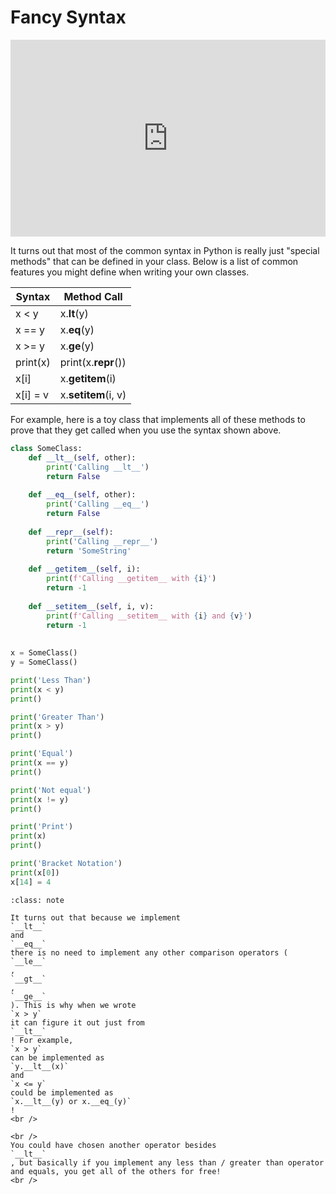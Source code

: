 # Fancy Syntax


<div style="position: relative; padding-bottom: 62.5%; height: 0;">
    <iframe src="https://www.loom.com/embed/5aafdcb9496e4fd28a06f4f069dbd0d2?sharedAppSource=personal_library" frameborder="0" webkitallowfullscreen mozallowfullscreen allowfullscreen style="position: absolute; top: 0; left: 0; width: 100%; height: 100%;"></iframe>
</div>

It turns out that most of the common syntax in Python is really just "special methods" that can be defined in your class. Below is a list of common features you might define when writing your own classes.  


| Syntax |    Method Call    |
|--------|-------------------|
|x < y   |x.__lt__(y)        |
|x == y  |x.__eq__(y)        |
|x >= y  |x.__ge__(y)        |
|print(x)|print(x.__repr__())|
|x[i]    |x.__getitem__(i)   |
|x[i] = v|x.__setitem__(i, v)|

For example, here is a toy class that implements all of these methods to prove that they get called when you use the syntax shown above.  

```python
class SomeClass:
    def __lt__(self, other):
        print('Calling __lt__')
        return False
    
    def __eq__(self, other):
        print('Calling __eq__')
        return False
    
    def __repr__(self):
        print('Calling __repr__')
        return 'SomeString'
    
    def __getitem__(self, i):
        print(f'Calling __getitem__ with {i}')
        return -1
        
    def __setitem__(self, i, v):
        print(f'Calling __setitem__ with {i} and {v}')
        return -1
    
    
x = SomeClass()
y = SomeClass()

print('Less Than')
print(x < y)
print()

print('Greater Than')
print(x > y)
print()

print('Equal')
print(x == y)
print()

print('Not equal')
print(x != y)
print()

print('Print')
print(x)
print()

print('Bracket Notation')
print(x[0])
x[14] = 4
```


```{admonition} Note
:class: note

It turns out that because we implement
`__lt__`
and
`__eq__`
there is no need to implement any other comparison operators (
`__le__`
,
`__gt__`
,
`__ge__`
). This is why when we wrote
`x > y`
it can figure it out just from
`__lt__`
! For example,
`x > y`
can be implemented as
`y.__lt__(x)`
and
`x <= y`
could be implemented as
`x.__lt__(y) or x.__eq_(y)`
!
<br />

<br />
You could have chosen another operator besides
`__lt__`
, but basically if you implement any less than / greater than operator and equals, you get all of the others for free!
<br />


```

